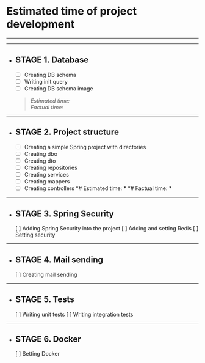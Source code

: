 # Estimated time of project development
---
---
* ## STAGE 1. Database
    - [ ] Creating DB schema
    - [ ] Writing init query
    - [ ] Creating DB schema image
    > *Estimated time:*  
    > _Factual time:_
---    
* ## STAGE 2. Project structure
    - [ ] Creating a simple Spring project with directories
    - [ ] Creating dbo
    - [ ] Creating dto
    - [ ] Creating repositories
    - [ ] Creating services
    - [ ] Creating mappers
    - [ ] Creating controllers
    *# Estimated time: *
    *# Factual time: *
---
* ## STAGE 3. Spring Security
    [ ] Adding Spring Security into the project
    [ ] Adding and setting Redis
    [ ] Setting security
---
* ## STAGE 4. Mail sending
    [ ] Creating mail sending
---
* ## STAGE 5. Tests
    [ ] Writing unit tests
    [ ] Writing integration tests
---
* ## STAGE 6. Docker
    [ ] Setting Docker




